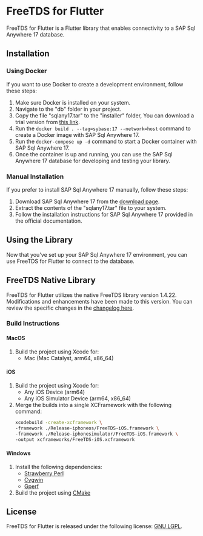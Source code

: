 # FreeTDS for Flutter

FreeTDS for Flutter is a Flutter library that enables connectivity to a SAP Sql Anywhere 17 database.

## Installation

### Using Docker

If you want to use Docker to create a development environment, follow these steps:

1. Make sure Docker is installed on your system.
2. Navigate to the "db" folder in your project.
3. Copy the file "sqlany17.tar" to the "installer" folder, You can download a trial version from [this link](https://www.sap.com/products/technology-platform/sql-anywhere/trial.html).
4. Run the `docker build . --tag=sybase:17 --network=host` command to create a Docker image with SAP Sql Anywhere 17.
5. Run the `docker-compose up -d` command to start a Docker container with SAP Sql Anywhere 17.
6. Once the container is up and running, you can use the SAP Sql Anywhere 17 database for developing and testing your library.

### Manual Installation

If you prefer to install SAP Sql Anywhere 17 manually, follow these steps:

1. Download SAP Sql Anywhere 17 from the [download page](https://www.sap.com/products/technology-platform/sql-anywhere/trial.html).
2. Extract the contents of the "sqlany17.tar" file to your system.
3. Follow the installation instructions for SAP Sql Anywhere 17 provided in the official documentation.

## Using the Library

Now that you've set up your SAP Sql Anywhere 17 environment, you can use FreeTDS for Flutter to connect to the database.

## FreeTDS Native Library

FreeTDS for Flutter utilizes the native FreeTDS library version 1.4.22. Modifications and enhancements have been made to this version. You can review the specific changes in
the [changelog here](https://github.com/Luke505/AppleFreeTDS/blob/main/src/freetds/ChangeLog.md).

### Build Instructions

#### MacOS
1. Build the project using Xcode for:
    - Mac (Mac Catalyst, arm64, x86_64)

#### iOS
1. Build the project using Xcode for:
	- Any iOS Device (arm64)
	- Any iOS Simulator Device (arm64, x86_64)
2. Merge the builds into a single XCFramework with the following command:
   ```bash
   xcodebuild -create-xcframework \
   -framework ./Release-iphoneos/FreeTDS-iOS.framework \
   -framework ./Release-iphonesimulator/FreeTDS-iOS.framework \
   -output xcframeworks/FreeTDS-iOS.xcframework
   ```

#### Windows
1. Install the following dependencies:
	- [Strawberry Perl](https://strawberryperl.com)
	- [Cygwin](https://www.cygwin.com)
	- [Gperf](https://gnuwin32.sourceforge.net/packages/gperf.htm)
2. Build the project using [CMake](https://cmake.org/download/)

## License

FreeTDS for Flutter is released under the following license: [GNU LGPL](LICENSE).
